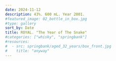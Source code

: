 ```yaml
---
date: 2024-11-12
description: 43%. 600 mL. Year 2001.
#featured_image: 02_bottle_in_box.jpg
#type: gallery
sort_by: Date
title: ROYAL. "The Year of The Snake"
#categories: ["whisky", "springbank"]
#resources:
#  - src: springbank/aged_32_years/box_front.jpg
#    title: "anyway"
---
```

